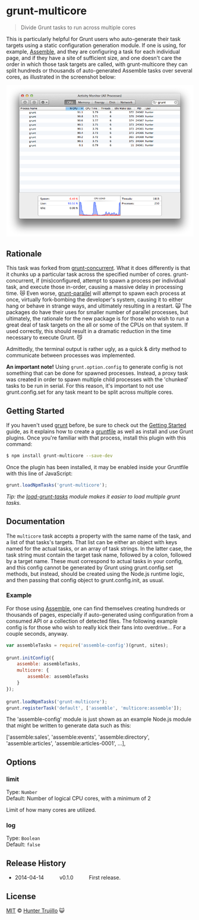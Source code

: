 # grunt-multicore

> Divide Grunt tasks to run across multiple cores

This is particularly helpful for Grunt users who auto-generate their task targets using a static configuration generation module. If one is using, for example, [Assemble](http://assemble.io/), and they are configuring a task for each individual page, and if they have a site of sufficient size, and one doesn't care the order in which those task targets are called, with grunt-multicore they can split hundreds or thousands of auto-generated Assemble tasks over several cores, as illustrated in the screenshot below:

![screenshot](screenshot.png)

## Rationale

This task was forked from [grunt-concurrent](https://github.com/sindresorhus/grunt-concurrent). What it does differently is that it chunks up a particular task across the specified number of cores. grunt-concurrent, if (mis)configured, attempt to spawn a process per individual task, and execute those in-order, causing a massive delay in processing time. :crying_cat_face: Even worse, [grunt-parallel](https://github.com/iammerrick/grunt-parallel) will attempt to spawn each process at once, virtually fork-bombing the developer's system, causing it to either hang or behave in strange ways, and ultimately resulting in a restart. :scream_cat: The packages do have their uses for smaller number of parallel processes, but ultimately, the rationale for the new package is for those who wish to run a great deal of task targets on the all or some of the CPUs on that system. If used correctly, this should result in a dramatic reduction in the time necessary to execute Grunt. :smirk_cat:

Admittedly, the terminal output is rather ugly, as a quick & dirty method to communicate between processes was implemented.

**An important note!** Using `grunt.option.config` to generate config is not something that can be done for spawned processes. Instead, a proxy task was created in order to spawn multiple child processes with the 'chunked' tasks to be run in serial. For this reason, it's important to not use grunt.config.set for any task meant to be split across multiple cores.

## Getting Started

If you haven't used [grunt][] before, be sure to check out the [Getting Started][] guide, as it explains how to create a [gruntfile][Getting Started] as well as install and use Grunt plugins. Once you're familiar with that process, install this plugin with this command:

```bash
$ npm install grunt-multicore --save-dev
```

Once the plugin has been installed, it may be enabled inside your Gruntfile with this line of JavaScript:

```js
grunt.loadNpmTasks('grunt-multicore');
```

*Tip: the [load-grunt-tasks](https://github.com/sindresorhus/load-grunt-tasks) module makes it easier to load multiple grunt tasks.*


[Grunt]: http://gruntjs.com
[Getting Started]: https://github.com/gruntjs/grunt/wiki/Getting-started


## Documentation

The `multicore` task accepts a property with the same name of the task, and a list of that tasks's targets. That list can be either an object with keys named for the actual tasks, or an array of task strings. In the latter case, the task string must contain the target task name, followed by a colon, followed by a target name. These must correspond to actual tasks in your config, and this config cannot be generated by Grunt using grunt.config.set methods, but instead, should be created using the Node.js runtime logic, and then passing that config object to grunt.config.init, as usual.

### Example

For those using [Assemble](http://assemble.io/), one can find themselves creating hundreds or thousands of pages, especially if auto-generated using configuration from a consumed API or a collection of detected files. The following example config is for those who wish to really kick their fans into overdrive... For a couple seconds, anyway.

```js
var assembleTasks = require('assemble-config')(grunt, sites);

grunt.initConfig({
	assemble: assembleTasks,
	multicore: {
		assemble: assembleTasks
	}
});

grunt.loadNpmTasks('grunt-multicore');
grunt.registerTask('default', ['assemble', 'multicore:assemble']);
```

The 'assemble-config' module is just shown as an example Node.js module that might be written to generate data such as this:

['assemble:sales', 'assemble:events', 'assemble:directory', 'assemble:articles', 'assemble:articles-0001', ...],

## Options

### limit

Type: `Number`  
Default: Number of logical CPU cores, with a minimum of 2

Limit of how many cores are utilized.

### log

Type: `Boolean`  
Default: `false`

## Release History

 * 2014-04-14   v0.1.0   First release.

## License

[MIT](http://opensource.org/licenses/MIT) © [Hunter Trujillo](http://infocraft.org) :smiley_cat:
